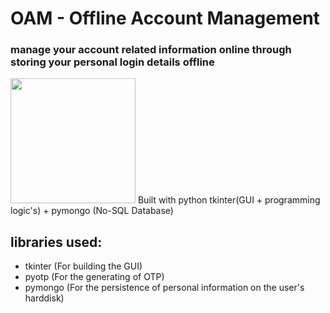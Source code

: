 # OAM - Offline Account Management
### manage your account related information online through storing your personal login details offline
<img src="https://user-images.githubusercontent.com/22993048/112653085-0d50e080-8e89-11eb-88b3-4a67407579b6.png" width=200 height=200>
Built with python tkinter(GUI + programming logic's) + pymongo (No-SQL Database)

## libraries used:

- tkinter (For building the GUI)
- pyotp (For the generating of OTP)
- pymongo (For the persistence of personal information on the user's harddisk)
